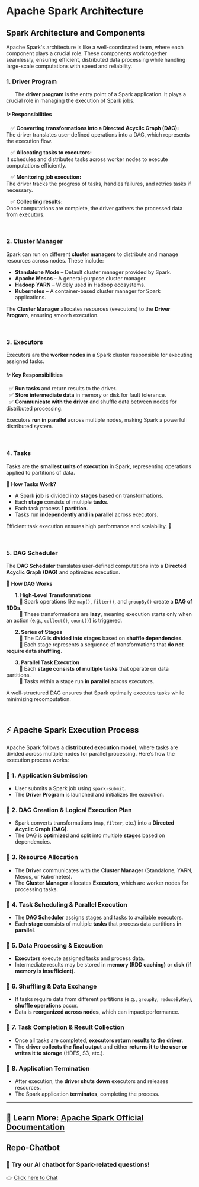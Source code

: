 # Apache Spark Architecture

## Spark Architecture and Components

Apache Spark's architecture is like a well-coordinated team, where each component plays a crucial role. These components work together seamlessly, ensuring efficient, distributed data processing while handling large-scale computations with speed and reliability.

### **1. Driver Program**

&nbsp;&nbsp;&nbsp;&nbsp;&nbsp;&nbsp;The **driver program** is the entry point of a Spark application. It plays a crucial role in managing the execution of Spark jobs.

#### ✨ **Responsibilities**

&nbsp;&nbsp;&nbsp;✅ **Converting transformations into a Directed Acyclic Graph (DAG):**  
  The driver translates user-defined operations into a DAG, which represents the execution flow.

&nbsp;&nbsp;&nbsp;✅ **Allocating tasks to executors:**  
  It schedules and distributes tasks across worker nodes to execute computations efficiently.

&nbsp;&nbsp;&nbsp;✅ **Monitoring job execution:**  
  The driver tracks the progress of tasks, handles failures, and retries tasks if necessary.

&nbsp;&nbsp;&nbsp;✅ **Collecting results:**  
  Once computations are complete, the driver gathers the processed data from executors.


&nbsp;

### **2. Cluster Manager**  

Spark can run on different **cluster managers** to distribute and manage resources across nodes. These include:  

- **Standalone Mode** – Default cluster manager provided by Spark.  
- **Apache Mesos** – A general-purpose cluster manager.  
- **Hadoop YARN** – Widely used in Hadoop ecosystems.  
- **Kubernetes** – A container-based cluster manager for Spark applications.  

The **Cluster Manager** allocates resources (executors) to the **Driver Program**, ensuring smooth execution.

&nbsp;

### **3. Executors**  

Executors are the **worker nodes** in a Spark cluster responsible for executing assigned tasks.  

#### ✨ **Key Responsibilities**  
&nbsp;&nbsp;✅ **Run tasks** and return results to the driver.  
&nbsp;&nbsp;✅ **Store intermediate data** in memory or disk for fault tolerance.  
&nbsp;&nbsp;✅ **Communicate with the driver** and shuffle data between nodes for distributed processing.  

Executors **run in parallel** across multiple nodes, making Spark a powerful distributed system.

&nbsp;

### **4. Tasks**  

Tasks are the **smallest units of execution** in Spark, representing operations applied to partitions of data.  

📌 **How Tasks Work?**  
- A Spark **job** is divided into **stages** based on transformations.  
- Each **stage** consists of multiple **tasks**.
-  Each task process 1 **partition**.  
- Tasks run **independently and in parallel** across executors.  

Efficient task execution ensures high performance and scalability. 🚀

&nbsp;


### **5. DAG Scheduler**  

The **DAG Scheduler** translates user-defined computations into a **Directed Acyclic Graph (DAG)** and optimizes execution.

📌 **How DAG Works**


&nbsp;&nbsp;&nbsp;&nbsp;&nbsp;&nbsp;**1. High-Level Transformations**  
   &nbsp;&nbsp;&nbsp;&nbsp;&nbsp;&nbsp;&nbsp;&nbsp; 🔸  Spark operations like `map()`, `filter()`, and `groupBy()` create a **DAG of RDDs**.  
   &nbsp;&nbsp;&nbsp;&nbsp;&nbsp;&nbsp;&nbsp;&nbsp; 🔸  These transformations are **lazy**, meaning execution starts only when an action (e.g., `collect()`, `count()`) is triggered.  

&nbsp;&nbsp;&nbsp;&nbsp;&nbsp;&nbsp;**2. Series of Stages**  
   &nbsp;&nbsp;&nbsp;&nbsp;&nbsp;&nbsp;&nbsp;&nbsp; 🔸  The DAG is **divided into stages** based on **shuffle dependencies**.  
   &nbsp;&nbsp;&nbsp;&nbsp;&nbsp;&nbsp;&nbsp;&nbsp; 🔸  Each stage represents a sequence of transformations that **do not require data shuffling**.  

 &nbsp;&nbsp;&nbsp;&nbsp;&nbsp;&nbsp;**3. Parallel Task Execution**  
   &nbsp;&nbsp;&nbsp;&nbsp;&nbsp;&nbsp;&nbsp;&nbsp; 🔸  Each **stage consists of multiple tasks** that operate on data partitions.  
   &nbsp;&nbsp;&nbsp;&nbsp;&nbsp;&nbsp;&nbsp;&nbsp; 🔸  Tasks within a stage run **in parallel** across executors.  
  
 

A well-structured DAG ensures that Spark optimally executes tasks while minimizing recomputation.

&nbsp;

## ⚡ Apache Spark Execution Process  

Apache Spark follows a **distributed execution model**, where tasks are divided across multiple nodes for parallel processing. Here’s how the execution process works:  

### 🔹 1. **Application Submission**  
- User submits a Spark job using `spark-submit`.  
- The **Driver Program** is launched and initializes the execution.  

### 🔹 2. **DAG Creation & Logical Execution Plan**  
- Spark converts transformations (`map`, `filter`, etc.) into a **Directed Acyclic Graph (DAG)**.  
- The DAG is **optimized** and split into multiple **stages** based on dependencies.  

### 🔹 3. **Resource Allocation**  
- The **Driver** communicates with the **Cluster Manager** (Standalone, YARN, Mesos, or Kubernetes).  
- The **Cluster Manager** allocates **Executors**, which are worker nodes for processing tasks.  

### 🔹 4. **Task Scheduling & Parallel Execution**  
- The **DAG Scheduler** assigns stages and tasks to available executors.  
- Each **stage** consists of multiple **tasks** that process data partitions **in parallel**.  

### 🔹 5. **Data Processing & Execution**  
- **Executors** execute assigned tasks and process data.  
- Intermediate results may be stored in **memory (RDD caching)** or **disk (if memory is insufficient)**.  

### 🔹 6. **Shuffling & Data Exchange**  
- If tasks require data from different partitions (e.g., `groupBy`, `reduceByKey`), **shuffle operations** occur.  
- Data is **reorganized across nodes**, which can impact performance.  

### 🔹 7. **Task Completion & Result Collection**  
- Once all tasks are completed, **executors return results to the driver**.  
- The **driver collects the final output** and either **returns it to the user or writes it to storage** (HDFS, S3, etc.).  

### 🔹 8. **Application Termination**  
- After execution, the **driver shuts down** executors and releases resources.  
- The Spark application **terminates**, completing the process.  

---
 

📌 **Learn More**: [Apache Spark Official Documentation](https://spark.apache.org/docs/latest/)
---

## Repo-Chatbot  

### 🚀 **Try our AI chatbot for Spark-related questions!**  

👉 [Click here to Chat](https://repo-chatbot.streamlit.app/)  

